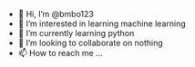 - 👋 Hi, I’m @bmbo123
- 👀 I’m interested in learning machine learning
- 🌱 I’m currently learning python
- 💞️ I’m looking to collaborate on nothing
- 📫 How to reach me ...

<!---
bmbo123/bmbo123 is a ✨ special ✨ repository because its `README.md` (this file) appears on your GitHub profile.
You can click the Preview link to take a look at your changes.
--->
